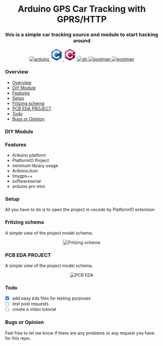 <h1 align="center">Arduino GPS Car Tracking with GPRS/HTTP</h1>
<h3 align="center">this is a simple car tracking source and module to start hacking around</h3>
<p align="center">
<a href="https://www.arduino.cc/" target="_blank"> <img src="https://cdn.worldvectorlogo.com/logos/arduino-1.svg" alt="arduino" width="40" height="40"/> </a> <a href="https://www.cprogramming.com/" target="_blank"> <img src="https://raw.githubusercontent.com/devicons/devicon/master/icons/c/c-original.svg" alt="c" width="40" height="40"/> </a> <a href="https://www.w3schools.com/cpp/" target="_blank"> <img src="https://raw.githubusercontent.com/devicons/devicon/master/icons/cplusplus/cplusplus-original.svg" alt="cplusplus" width="40" height="40"/> </a> <a href="https://git-scm.com/" target="_blank"> <img src="https://www.vectorlogo.zone/logos/git-scm/git-scm-icon.svg" alt="git" width="40" height="40"/> </a> <a href="https://easyeda.com" target="_blank"> <img src="https://easyeda.com/images/easyeda-thumbnail.png?id=d5ed1fe5930602975df1" alt="postman" width="40" height="40"/> </a>
<a href="https://sparkfun.com/" target="_blank"> <img src="https://cdn.sparkfun.com/assets/5/3/4/3/1/52b1e48a757b7f28448b4567.png" alt="postman" width="40" height="40"/> </a>
</p>

### Overview
- [Overview](#overview)
- [DIY Module](#diy-module)
- [Features](#features)
- [Setup](#setup)
- [Fritzing schema](#fritzing-schema)
- [PCB EDA PROJECT](#pcb-eda-project)
- [Todo](#todo)
- [Bugs or Opinion](#bugs-or-opinion)


### DIY Module


### Features
- Arduino platform
- PlatformIO Project
- minimum library usage
- ArduinoJson
- tinygps++
- softwareserial
- arduino pro mini


### Setup
All you have to do is to open the project in vscode by PlatformIO extension

### Fritzing schema
A simple view of the project model schema.
<p align="center">
<img src="" alt="Fritzing schema" width="300"/>
</p>

### PCB EDA PROJECT
A simple view of the project model schema.
<p align="center">
<img src="" alt="PCB EDA" width="300"/>
</p>

### Todo
- [x] add easy eda files for testing purposes
- [ ] test post requests
- [ ] create a video tutorial

### Bugs or Opinion
Feel free to let me know if there are any problems or any request you have for this repo.
